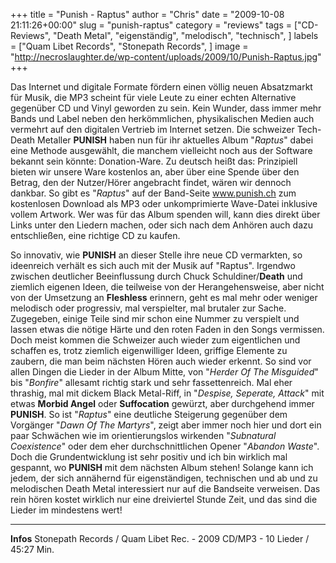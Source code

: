 +++
title = "Punish - Raptus"
author = "Chris"
date = "2009-10-08 21:11:26+00:00"
slug = "punish-raptus"
category = "reviews"
tags = ["CD-Reviews", "Death Metal", "eigenständig", "melodisch", "technisch", ]
labels = ["Quam Libet Records", "Stonepath Records", ]
image = "http://necroslaughter.de/wp-content/uploads/2009/10/Punish-Raptus.jpg"
+++

Das Internet und digitale Formate fördern einen völlig neuen Absatzmarkt für Musik, die MP3 scheint für viele Leute zu einer echten Alternative gegenüber CD und Vinyl geworden zu sein. Kein Wunder, dass immer mehr Bands und Label neben den herkömmlichen, physikalischen Medien auch vermehrt auf den digitalen Vertrieb im Internet setzen. Die schweizer Tech-Death Metaller **PUNISH** haben nun für ihr aktuelles Album "_Raptus_" dabei eine Methode ausgewählt, die manchem vielleicht noch aus der Software bekannt sein könnte: Donation-Ware. Zu deutsch heißt das: Prinzipiell bieten wir unsere Ware kostenlos an, aber über eine Spende über den Betrag, den der Nutzer/Hörer angebracht findet, wären wir dennoch dankbar. So gibt es "_Raptus_" auf der Band-Seite <a href="http://www.punish.ch/">www.punish.ch</a> zum kostenlosen Download als MP3 oder unkomprimierte Wave-Datei inklusive vollem Artwork. Wer was für das Album spenden will, kann dies direkt über Links unter den Liedern machen, oder sich nach dem Anhören auch dazu entschließen, eine richtige CD zu kaufen.

So innovativ, wie **PUNISH** an dieser Stelle ihre neue CD vermarkten, so ideenreich verhält es sich auch mit der Musik auf "Raptus". Irgendwo zwischen deutlicher Beeinflussung durch Chuck Schuldiner/**Death** und ziemlich eigenen Ideen, die teilweise von der Herangehensweise, aber nicht von der Umsetzung an **Fleshless** erinnern, geht es mal mehr oder weniger melodisch oder progressiv, mal verspielter, mal brutaler zur Sache. Zugegeben, einige Teile sind mir schon eine Nummer zu verspielt und lassen etwas die nötige Härte und den roten Faden in den Songs vermissen. Doch meist kommen die Schweizer auch wieder zum eigentlichen und schaffen es, trotz ziemlich eigenwilliger Ideen, griffige Elemente zu zaubern, die man beim nächsten Hören auch wieder erkennt. So sind vor allen Dingen die Lieder in der Album Mitte, von "_Herder Of The Misguided_" bis "_Bonfire_" allesamt richtig stark und sehr fassettenreich. Mal eher thrashig, mal mit dickem Black Metal-Riff, in "_Despise, Seperate, Attack_" mit etwas **Morbid Angel** oder **Suffocation** gewürzt, aber durchgehend immer **PUNISH**. So ist "_Raptus_" eine deutliche Steigerung gegenüber dem Vorgänger "_Dawn Of The Martyrs_", zeigt aber immer noch hier und dort ein paar Schwächen wie im  orientierungslos wirkenden "_Subnatural Coexistence_" oder dem eher durchschnittlichen Opener "_Abandon Waste_".
Doch die Grundentwicklung ist sehr positiv und ich bin wirklich mal gespannt, wo **PUNISH** mit dem nächsten Album stehen! Solange kann ich jedem, der sich annähernd für eigenständigen, technischen und ab und zu melodischen Death Metal interessiert nur auf die Bandseite verweisen. Das rein hören kostet wirklich nur eine dreiviertel Stunde Zeit, und das sind die Lieder im mindestens wert!





---
**Infos**
Stonepath Records / Quam Libet Rec. - 2009
CD/MP3 - 10 Lieder / 45:27 Min.
